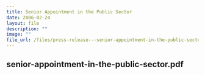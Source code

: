```yaml
---
title: Senior Appointment in the Public Sector
date: 2006-02-24
layout: file
description: ""
image: ""
file_url: /files/press-release---senior-appointment-in-the-public-sector.pdf
---
```

senior-appointment-in-the-public-sector.pdf
---